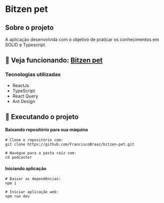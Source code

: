 # Bitzen pet


## Sobre o projeto
A aplicação desenvolvida com o objetivo de praticar os conhecimentos em SOLID e Typescript.

##  🔽 Veja funcionando: [Bitzen pet](https://btizen-pet.netlify.app/)

### Tecnologias utilizadas
- ReactJs
- TypeScript
- React Query
- Ant Design

## 👷  Executando o projeto

 #### Baixando repositório para sua máquina
    # Clone o repositório com:
    git clone https://github.com/FranciscoBraaz/bitzen-pet.git
    
    # Navegue para a pasta raíz com:
    cd podcaster
    
   #### Iniciando aplicação
   
    # Baixar as dependências:
    npm i 
    
    # Iniciar aplicação web:
    npm run dev
